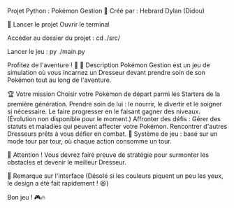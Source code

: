  Projet Python : Pokémon Gestion
📌 Créé par :
Hebrard Dylan (Didou)

🚀 Lancer le projet
Ouvrir le terminal

Accéder au dossier du projet :
cd ./src/

Lancer le jeu :
py ./main.py


Profitez de l'aventure ! 🎉
📝 Description
Pokémon Gestion est un jeu de simulation où vous incarnez un Dresseur devant prendre soin de son Pokémon tout au long de l'aventure.

🏆 Votre mission
Choisir votre Pokémon de départ parmi les Starters de la première génération.
Prendre soin de lui : le nourrir, le divertir et le soigner si nécessaire.
Le faire progresser en le faisant gagner des niveaux. (Évolution non disponible pour le moment.)
Affronter des défis :
Gérer des statuts et maladies qui peuvent affecter votre Pokémon.
Rencontrer d'autres Dresseurs prêts à vous défier en combat.
🔹 Système de jeu : basé sur un mode tour par tour, où chaque action consomme un tour.

🔸 Attention ! Vous devrez faire preuve de stratégie pour surmonter les obstacles et devenir le meilleur Dresseur.

🎨 Remarque sur l'interface
(Désolé si les couleurs piquent un peu les yeux, le design a été fait rapidement ! 😆)

Bon jeu ! 🎮🔥


